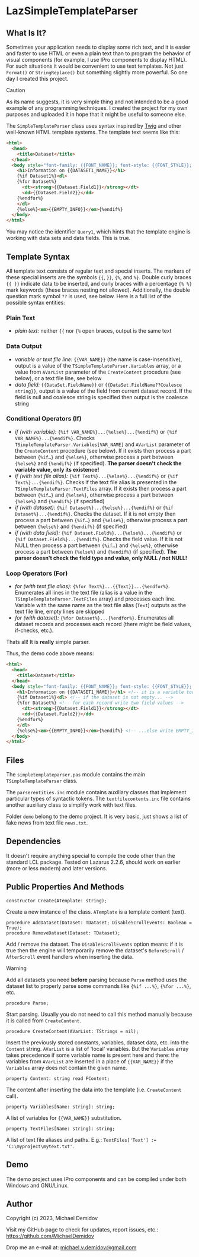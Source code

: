 LazSimpleTemplateParser
=======================

What Is It?
-----------

Sometimes your application needs to display some rich text, and it is easier and faster to use HTML or even a plain text than to program the behavior of visual components (for example, I use IPro components to display HTML). For such situations it would be convenient to use text templates. Not just `Format()` or `StringReplace()` but something slightly more powerful. So one day I created this project.

> [!CAUTION]
> As its name suggests, it is very simple thing and not intended to be a good example of any programming techniques. I created the project for my own purposes and uploaded it in hope that it might be useful to someone else.

The `SimpleTemplateParser` class uses syntax inspired by [Twig](https://twig.symfony.com) and other well-known HTML template systems. The template text seems like this:

``` html
<html>
  <head>
    <title>Dataset</title>
  </head>
  <body style="font-family: {{FONT_NAME}}; font-style: {{FONT_STYLE}}; font-weight: {{FONT_WEIGHT}}; font-size: {{FONT_SIZE}}pt; color: #{{FONT_COLOR}}; background-color: #{{BACK_COLOR}}">
    <h1>Information on {{DATASET1_NAME}}</h1>
    {%if Dataset1%}<dl>
    {%for Dataset%}
      <dt><strong>{{Dataset.Field1}}</strong></dt>
      <dd>{{Dataset.Field2}}</dd>
    {%endfor%}
    </dl>
    {%else%}<em>{{EMPTY_INFO}}</em>{%endif%}
  </body>
</html>
```

You may notice the identifier `Query1`, which hints that the template engine is working with data sets and data fields. This is true.

Template Syntax
-------------

All template text consists of regular text and special inserts. The markers of these special inserts are the symbols `{{`, `}}`, `{%`, and `%}`. Double curly braces `{{ }}` indicate data to be inserted, and curly braces with a percentage `{% %}` mark keywords (these braces nesting not allowed). Additionally, the double question mark symbol `??` is used, see below. Here is a full list of the possible syntax entities:

### Plain Text

* *plain text:* neither `{{` nor `{%` open braces, output is the same text

### Data Output

* *variable or text file line:* `{{VAR_NAME}}` (the name is case-insensitive), output is a value of the `TSimpleTemplateParser.Variables` array, or a value from `AVarList` parameter of the `CreateContent` procedure (see below), or a text file line, see below
* *data field:* `{{DataSet.FieldName}}` or `{{DataSet.FieldName??Coalesce string}}`, output is a value of the field from current dataset record. If the field is null and coalesce string is specified then output is the coalesce string

### Conditional Operators (If)

* *if (with variable):* `{%if VAR_NAME%}...{%else%}...{%endif%}` or `{%if VAR_NAME%}...{%endif%}`. Checks `TSimpleTemplateParser.Variables[VAR_NAME]` and `AVarList` parameter of the `CreateContent` procedure (see below). If it exists then process a part between `{%if…}` and `{%else%}`, otherwise process a part between `{%else%}` and `{%endif%}` (if specified). **The parser doesn't check the variable value, only its existence!**
* *if (with text file alias):* `{%if Text%}...{%else%}...{%endif%}` or `{%if Text%}...{%endif%}`. Checks if the text file alias is presented in the `TSimpleTemplateParser.TextFiles` array. If it exists then process a part between `{%if…}` and `{%else%}`, otherwise process a part between `{%else%}` and `{%endif%}` (if specified)
* *if (with dataset):* `{%if Dataset%}...{%else%}...{%endif%}` or `{%if Dataset%}...{%endif%}`. Checks the dataset. If it is not empty then process a part between `{%if…}` and `{%else%}`, otherwise process a part between `{%else%}` and `{%endif%}` (if specified)
* *if (with data field):* `{%if Dataset.Field%}...{%else%}...{%endif%}` or `{%if Dataset.Field%}...{%endif%}`. Checks the field value. If it is not NULL then process a part between `{%if…}` and `{%else%}`, otherwise process a part between `{%else%}` and `{%endif%}`  (if specified). **The parser doesn't check the field type and value, only NULL / not NULL!**

### Loop Operators (For)

* *for (with text file alias):* `{%for Text%}...{{Text}}...{%endfor%}`. Enumerates all lines in the text file (alias is a value in the `TSimpleTemplateParser.TextFiles` array) and processes each line. Variable with the same name as the text file alias (`Text`) outputs as the text file line, empty lines are skipped
* *for (with dataset):* `{%for Dataset%}...{%endfor%}`. Enumerates all dataset records and processes each record (there might be field values, if-checks, etc.).

Thats all! It is **really** simple parser.

Thus, the demo code above means:

``` html
<html>
  <head>
    <title>Dataset</title>
  </head>
  <body style="font-family: {{FONT_NAME}}; font-style: {{FONT_STYLE}}; font-weight: {{FONT_WEIGHT}}; font-size: {{FONT_SIZE}}pt; color: #{{FONT_COLOR}}; background-color: #{{BACK_COLOR}}"> <!-- substitute font properties, the calling application must specify these values via parser's Variables array-->
    <h1>Information on {{DATASET1_NAME}}</h1> <!-- it is a variable too -->
    {%if Dataset1%}<dl> <!-- if the dataset is not empty... -->
    {%for Dataset%} <!-- for each record write two field values -->
      <dt><strong>{{Dataset.Field1}}</strong></dt>
      <dd>{{Dataset.Field2}}</dd>
    {%endfor%}
    </dl>
    {%else%}<em>{{EMPTY_INFO}}</em>{%endif%} <!-- ...else write EMPTY_INFO variable value instead of the <dl> element -->
  </body>
</html>
```

Files
-----
The `simpletemplateparser.pas` module contains the main `TSimpleTemplateParser` class.

The `parserentities.inc` module contains auxiliary classes that implement particular types of syntactic tokens. The `textfilecontents.inc` file contains another auxiliary class to simplify work with text files.

Folder `demo` belong to the demo project. It is very basic, just shows a list of fake news from text file `news.txt`.

Dependencies
------------
It doesn't require anything special to compile the code other than the standard LCL package. Tested on Lazarus 2.2.6, should work on earlier (more or less modern) and later versions.

Public Properties And Methods
------------

``` delphi
constructor Create(ATemplate: string);
```

Create a new instance of the class. `ATemplate` is a template content (text).

``` delphi
procedure AddDataset(Dataset: TDataset; DisableScrollEvents: Boolean = True);
procedure RemoveDataset(Dataset: TDataset);
```

Add / remove the dataset. The `DisableScrollEvents` option means: if it is true then the engine will temporarily remove the dataset's `BeforeScroll` / `AfterScroll` event handlers when inserting the data.

> [!WARNING]
> Add all datasets you need **before** parsing because `Parse` method uses the dataset list to properly parse some commands like `{%if ...%}`, `{%for ...%}`, etc.

``` delphi
procedure Parse;
```

Start parsing. Usually you do not need to call this method manually because it is called from `CreateContent`.

``` delphi
procedure CreateContent(AVarList: TStrings = nil);
```

Insert the previously stored constants, variables, dataset data, etc. into the `Content` string. `AVarList` is a list of 'local' variables. But the `Variables` array takes precedence if some variable name is present here and there: the variables from `AVarList` are inserted in a place of `{{VAR_NAME}}` if the `Variables` array does not contain the given name.

``` delphi
property Content: string read FContent;
```

The content after inserting the data into the template (i.e. `CreateContent` call).

``` delphi
property Variables[Name: string]: string;
```

A list of variables for `{{VAR_NAME}}` substitution.

``` delphi
property TextFiles[Name: string]: string;
```

A list of text file aliases and paths. E.g.: `TextFiles['Text'] := 'C:\myproject\mytext.txt'`.

Demo
----
The demo project uses IPro components and can be compiled under both Windows and GNU/Linux.

Author
------
Copyright (c) 2023, Michael Demidov

Visit my GitHub page to check for updates, report issues, etc.: https://github.com/MichaelDemidov

Drop me an e-mail at: michael.v.demidov@gmail.com
